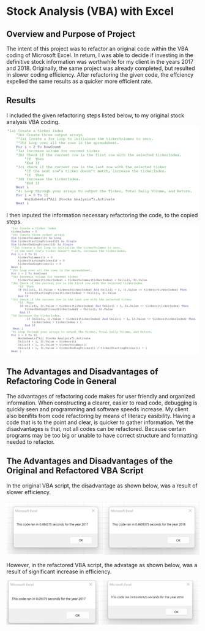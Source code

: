 # Stock Analysis (VBA) with Excel
## Overview and Purpose of Project
The intent of this project was to refactor an original code within the VBA coding of Microsoft Excel. In return, I was able to decide if investing in the definitive stock information was worthwhile for my client in the years 2017 and 2018. Originally, the same project was already completed, but resulted in slower coding efficiency. After refactoring the given code, the effciency expelled the same results as a quicker more efficient rate. 
## Results
I included the given refactoring steps listed below, to my original stock analysis VBA coding.
![VBA_Challenge_Given](VBA_Challenge_Given.png)
I then inputed the information necessary refactoring the code, to the copied steps.
![VBA_Challenge_Updated_Coding](VBA_Challenge_Updated_Coding.png)
## The Advantages and Disadvantages of Refactoring Code in General
The advantages of refactoring code makes for user friendly and organized information. When constructing a clearer, easier to read code, debugging is quickly seen and programming and software speeds increase. My client also benifits from code refactoring by means of literacy easibility. Having a code that is to the point and clear, is quicker to gather information. Yet the disadvantages is that, not all codes can be refactored. Because certain programs may be too big or unable to have correct structure and formatting needed to refactor.
## The Advantages and Disadvantages of the Original and Refactored VBA Script
In the original VBA script, the disadvantage as shown below, was a result of slower efficiency. 


![VBA_Challenge_Original](VBA_Challenge_Original.png)


However, in the refactored VBA script, the advatage as shown below, was a result of significant increase in efficiency.


![VBA_Challenge_Refactored](VBA_Challenge_Refactored.png)
